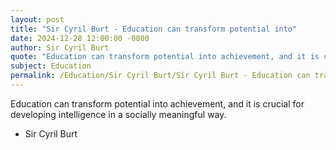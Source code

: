 ```yaml
---
layout: post
title: "Sir Cyril Burt - Education can transform potential into"
date: 2024-12-28 12:00:00 -0000
author: Sir Cyril Burt
quote: "Education can transform potential into achievement, and it is crucial for developing intelligence in a socially meaningful way."
subject: Education
permalink: /Education/Sir Cyril Burt/Sir Cyril Burt - Education can transform potential into
---
```


Education can transform potential into achievement, and it is crucial for developing intelligence in a socially meaningful way.

- Sir Cyril Burt
